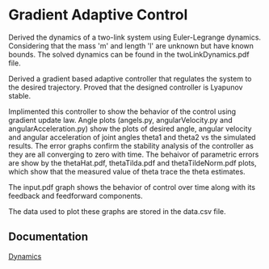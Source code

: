 
# Gradient Adaptive Control

Derived the dynamics of a two-link system using Euler-Legrange dynamics. Considering that the mass 'm' and length 'l' are unknown but have known bounds. The solved dynamics can be found in the twoLinkDynamics.pdf file.

Derived a gradient based adaptive controller that regulates the system to the desired trajectory. Proved that the designed controller is Lyapunov stable. 

Implimented this controller to show the behavior of the control using gradient update law. Angle plots (angels.py, angularVelocity.py and angularAcceleration.py) show the plots of desired angle, angular velocity and angular acceleration of joint angles theta1 and theta2 vs the simulated results. The error graphs confirm the stability analysis of the controller as they are all converging to zero with time. The behaivor of parametric errors are show by the thetaHat.pdf, thetaTilda.pdf and thetaTildeNorm.pdf plots, which show that the measured value of theta trace the theta estimates.

The input.pdf graph shows the behavior of control over time along with its feedback and feedforward components. 

The data used to plot these graphs are stored in the data.csv file.


## Documentation

[Dynamics](https://github.com/samrudhup/Two_Link_System/blob/main/Project%201/twoLinkDynamics.pdf)

